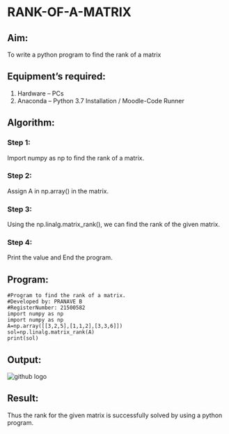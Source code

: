 # RANK-OF-A-MATRIX
## Aim:
To write a python program to find the rank of a matrix
## Equipment’s required:
1. 	Hardware – PCs
2. 	Anaconda – Python 3.7 Installation / Moodle-Code Runner
## Algorithm:
### Step 1: 
Import numpy as np to find the rank of a matrix.
### Step 2: 
Assign A in np.array() in the matrix.
### Step 3:
 Using the np.linalg.matrix_rank(), we can find the rank of the given matrix.
### Step 4:
Print the value and End the program.

 
## Program:
```
#Program to find the rank of a matrix.
#Developed by: PRANAVE B
#RegisterNumber: 21500582
import numpy as np
import numpy as np
A=np.array([[3,2,5],[1,1,2],[3,3,6]])
sol=np.linalg.matrix_rank(A)
print(sol)
```
## Output:
![github logo](rank.png)
## Result:
Thus the rank for the given matrix is successfully solved by  using a python program.

